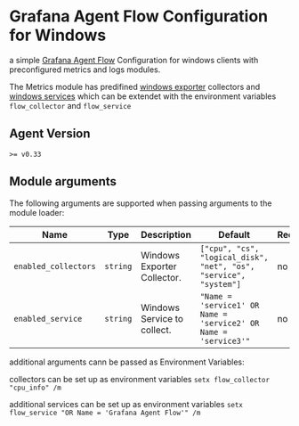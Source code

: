 # Grafana Agent Flow Configuration for Windows

a simple [Grafana Agent Flow](https://grafana.com/docs/agent/latest/) Configuration for windows clients with preconfigured metrics and logs modules.

The Metrics module has predifined [windows exporter](https://grafana.com/docs/agent/latest/flow/reference/components/prometheus.exporter.windows/) collectors and [windows services](https://grafana.com/docs/agent/latest/flow/reference/components/prometheus.exporter.windows/#service-block) which can be extendet with the environment variables `flow_collector` and `flow_service`

## Agent Version

`>= v0.33`

## Module arguments

The following arguments are supported when passing arguments to the module
loader:

| Name | Type | Description | Default | Required
| ---- | ---- | ----------- | ------- | --------
| `enabled_collectors`  | `string`   | Windows Exporter Collector. | `["cpu", "cs", "logical_disk", "net", "os", "service", "system"]` | no
| `enabled_service` | `string` | Windows Service to collect. | `"Name = 'service1' OR Name = 'service2' OR Name = 'service3'"` | no

additional arguments cann be passed as Environment Variables:

collectors can be set up as environment variables
`setx flow_collector "cpu_info" /m`

additional services can be set up as environment variables
`setx flow_service "OR Name = 'Grafana Agent Flow'" /m`
